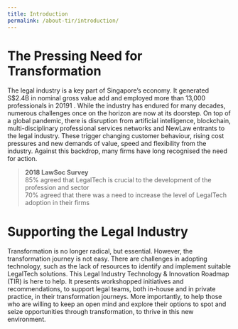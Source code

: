 ```yaml
---
title: Introduction
permalink: /about-tir/introduction/
---
```


# The Pressing Need for Transformation <br>
The legal industry is a key part of Singapore’s economy. It generated S$2.4B in nominal gross value add and employed more than 13,000 professionals in 20191 . While the industry has endured for many decades, numerous challenges once on the horizon are now at its doorstep. On top of a global pandemic, there is disruption from artificial intelligence, blockchain, multi-disciplinary professional services networks and NewLaw entrants to the legal industry. These trigger changing customer behaviour, rising cost pressures and new demands of value, speed and flexibility from the industry. Against this backdrop, many firms have long recognised the need for action. 
<br>

> **2018 LawSoc Survey**<br>
85% agreed that LegalTech is crucial to the development of the profession and sector <br>
70% agreed that there was a need to increase the level of LegalTech adoption in their firms <br>

# Supporting the Legal Industry<br>
Transformation is no longer radical, but essential. However, the transformation journey is not easy. There are challenges in adopting technology, such as the lack of resources to identify and implement suitable LegalTech solutions. This Legal Industry Technology & Innovation Roadmap (TIR) is here to help. It presents workshopped initiatives and recommendations, to support legal teams, both in-house and in private practice, in their transformation journeys. More importantly, to help those who are willing to keep an open mind and explore their options to spot and seize opportunities through transformation, to thrive in this new environment.
<br>


